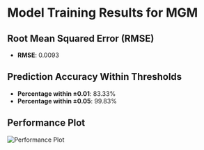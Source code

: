 # Model Training Results for MGM

## Root Mean Squared Error (RMSE)
- **RMSE**: 0.0093

## Prediction Accuracy Within Thresholds
- **Percentage within ±0.01**: 83.33%
- **Percentage within ±0.05**: 99.83%

## Performance Plot
![Performance Plot](../imgs/MGM.png)
